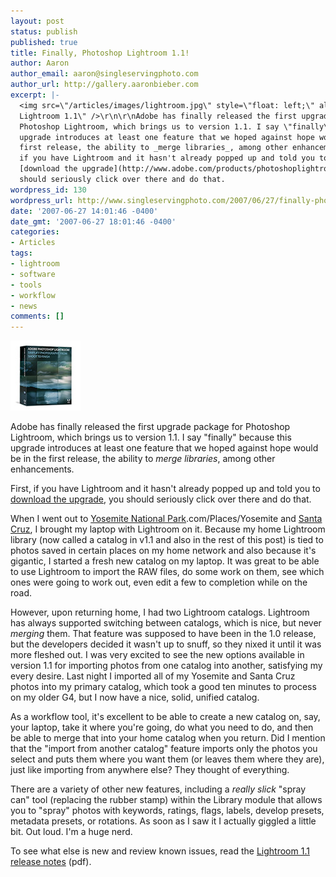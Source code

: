 ```yaml
---
layout: post
status: publish
published: true
title: Finally, Photoshop Lightroom 1.1!
author: Aaron
author_email: aaron@singleservingphoto.com
author_url: http://gallery.aaronbieber.com
excerpt: |-
  <img src=\"/articles/images/lightroom.jpg\" style=\"float: left;\" alt=\"Photoshop
  Lightroom 1.1\" />\r\n\r\nAdobe has finally released the first upgrade package for
  Photoshop Lightroom, which brings us to version 1.1. I say \"finally\" because this
  upgrade introduces at least one feature that we hoped against hope would be in the
  first release, the ability to _merge libraries_, among other enhancements.\r\n\r\nFirst,
  if you have Lightroom and it hasn't already popped up and told you to
  [download the upgrade](http://www.adobe.com/products/photoshoplightroom), you
  should seriously click over there and do that.
wordpress_id: 130
wordpress_url: http://www.singleservingphoto.com/2007/06/27/finally-photoshop-lightroom-11/
date: '2007-06-27 14:01:46 -0400'
date_gmt: '2007-06-27 18:01:46 -0400'
categories:
- Articles
tags:
- lightroom
- software
- tools
- workflow
- news
comments: []
---
```

![Photoshop Lightroom 1.1](/articles/images/lightroom.jpg)

Adobe has finally released the first upgrade package for Photoshop
Lightroom, which brings us to version 1.1. I say "finally" because this
upgrade introduces at least one feature that we hoped against hope would
be in the first release, the ability to _merge libraries_, among other
enhancements.

First, if you have Lightroom and it hasn't already popped up and told
you to [download the
upgrade](http://www.adobe.com/products/photoshoplightroom), you should
seriously click over there and do that.<span id="more"></span><span
id="more-130"></span>

When I went out to [Yosemite National
Park](http://www.fisheyegallery).com/Places/Yosemite and [Santa
Cruz](http://www.fisheyegallery.com/Places/SantaCruz), I brought my
laptop with Lightroom on it. Because my home Lightroom library (now
called a catalog in v1.1 and also in the rest of this post) is tied to
photos saved in certain places on my home network and also because it's
gigantic, I started a fresh new catalog on my laptop. It was great to be
able to use Lightroom to import the RAW files, do some work on them, see
which ones were going to work out, even edit a few to completion while
on the road.

However, upon returning home, I had two Lightroom catalogs. Lightroom
has always supported switching between catalogs, which is nice, but
never _merging_ them. That feature was supposed to have been in the
1.0 release, but the developers decided it wasn't up to snuff, so they
nixed it until it was more fleshed out. I was very excited to see the
new options available in version 1.1 for importing photos from one
catalog into another, satisfying my every desire. Last night I imported
all of my Yosemite and Santa Cruz photos into my primary catalog, which
took a good ten minutes to process on my older G4, but I now have a
nice, solid, unified catalog.

As a workflow tool, it's excellent to be able to create a new catalog
on, say, your laptop, take it where you're going, do what you need to
do, and then be able to merge that into your home catalog when you
return. Did I mention that the "import from another catalog" feature
imports only the photos you select and puts them where you want them (or
leaves them where they are), just like importing from anywhere else?
They thought of everything.

There are a variety of other new features, including a _really slick_
"spray can" tool (replacing the rubber stamp) within the Library module
that allows you to "spray" photos with keywords, ratings, flags, labels,
develop presets, metadata presets, or rotations. As soon as I saw it I
actually giggled a little bit. Out loud. I'm a huge nerd.

To see what else is new and review known issues, read the [Lightroom 1.1
release
notes](http://www.adobe.com/special/photoshop/Lightroom_ReadMe.pdf)
(pdf).

